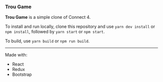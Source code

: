### Trou Game

__Trou Game__ is a simple clone of Connect 4.

To install and run locally, clone this repository and use `yarn dev install` or `npm install`, followed by `yarn start` or `npm start`.

To build, use `yarn build` or `npm run build`.

---

Made with:

* React
* Redux
* Bootstrap

